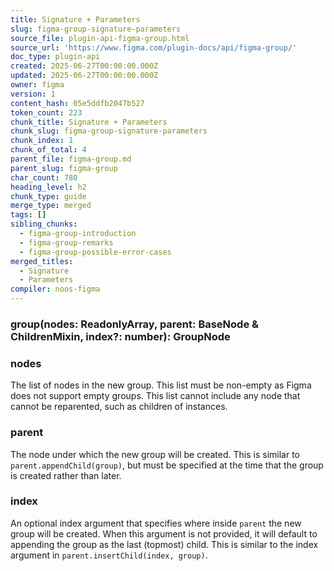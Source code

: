 ```yaml
---
title: Signature + Parameters
slug: figma-group-signature-parameters
source_file: plugin-api-figma-group.html
source_url: 'https://www.figma.com/plugin-docs/api/figma-group/'
doc_type: plugin-api
created: 2025-06-27T00:00:00.000Z
updated: 2025-06-27T00:00:00.000Z
owner: figma
version: 1
content_hash: 05e5ddfb2047b527
token_count: 223
chunk_title: Signature + Parameters
chunk_slug: figma-group-signature-parameters
chunk_index: 1
chunk_of_total: 4
parent_file: figma-group.md
parent_slug: figma-group
char_count: 780
heading_level: h2
chunk_type: guide
merge_type: merged
tags: []
sibling_chunks:
  - figma-group-introduction
  - figma-group-remarks
  - figma-group-possible-error-cases
merged_titles:
  - Signature
  - Parameters
compiler: noos-figma
---
```


### group(nodes: ReadonlyArray, parent: BaseNode & ChildrenMixin, index?: number): GroupNode

### nodes

The list of nodes in the new group. This list must be non-empty as Figma does not support empty groups. This list cannot include any node that cannot be reparented, such as children of instances.

### parent

The node under which the new group will be created. This is similar to `parent.appendChild(group)`, but must be specified at the time that the group is created rather than later.

### index

An optional index argument that specifies where inside `parent` the new group will be created. When this argument is not provided, it will default to appending the group as the last (topmost) child. This is similar to the index argument in `parent.insertChild(index, group)`.
